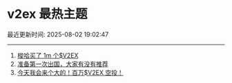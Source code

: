 # v2ex 最热主题

最近更新时间: 2025-08-02 19:02:47

--- 
1. [梭哈买了 1m 个$V2EX](https://www.v2ex.com/t/1149420) 
2. [准备第一次出国，大家有没有推荐](https://www.v2ex.com/t/1149432) 
3. [今天我会来个大的！百万$V2EX 空投！](https://www.v2ex.com/t/1149444) 
